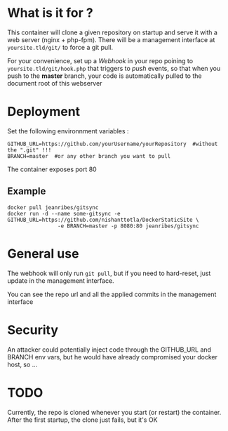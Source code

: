 # What is it for ?
This container will clone a given repository on startup and serve it with a web server (nginx + php-fpm).
There will be a management interface at ``yoursite.tld/git/`` to force a git pull.

For your convenience, set up a *Webhook* in your repo poining to ``yoursite.tld/git/hook.php`` that triggers to *push* events,
so that when you push to the **master** branch, your code is automatically pulled to the document root of this webserver

# Deployment
Set the following environnment variables :
```
GITHUB_URL=https://github.com/yourUsername/yourRepository  #without the ".git" !!!
BRANCH=master  #or any other branch you want to pull
```
The container exposes port 80
## Example
```
docker pull jeanribes/gitsync
docker run -d --name some-gitsync -e GITHUB_URL=https://github.com/nishanttotla/DockerStaticSite \
                -e BRANCH=master -p 8080:80 jeanribes/gitsync
```
# General use
The webhook will only run `git pull`, but if you need to hard-reset, just update in the management interface.

You can see the repo url and all the applied commits in the management interface

# Security
An attacker could potentially inject code through the GITHUB_URL and BRANCH env vars, but he would have already compromised your docker host, so ...
# TODO
Currently, the repo is cloned whenever you start (or restart) the container.
After the first startup, the clone just fails, but it's OK
